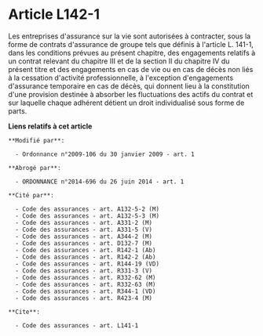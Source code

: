 # Article L142-1

Les entreprises d'assurance sur la vie sont autorisées à contracter, sous la forme de contrats d'assurance de groupe tels que
définis à l'article L. 141-1, dans les conditions prévues au présent chapitre, des engagements relatifs à un contrat relevant
du chapitre III et de la section II du chapitre IV du présent titre et des engagements en cas de vie ou en cas de décès non
liés à la cessation d'activité professionnelle, à l'exception d'engagements d'assurance temporaire en cas de décès, qui
donnent lieu à la constitution d'une provision destinée à absorber les fluctuations des actifs du contrat et sur laquelle
chaque adhérent détient un droit individualisé sous forme de parts.

**Liens relatifs à cet article**

	**Modifié par**:

	  - Ordonnance n°2009-106 du 30 janvier 2009 - art. 1

	**Abrogé par**:

	  - ORDONNANCE n°2014-696 du 26 juin 2014 - art. 1

	**Cité par**:

	  - Code des assurances - art. A132-5-2 (M)
	  - Code des assurances - art. A132-5-3 (M)
	  - Code des assurances - art. A331-2 (M)
	  - Code des assurances - art. A331-5 (V)
	  - Code des assurances - art. A344-2 (M)
	  - Code des assurances - art. D132-7 (M)
	  - Code des assurances - art. R142-1 (Ab)
	  - Code des assurances - art. R142-2 (Ab)
	  - Code des assurances - art. R144-19 (VD)
	  - Code des assurances - art. R331-3 (V)
	  - Code des assurances - art. R332-62 (M)
	  - Code des assurances - art. R332-63 (M)
	  - Code des assurances - art. R344-1 (VD)
	  - Code des assurances - art. R423-4 (M)

	**Cite**:

	  - Code des assurances - art. L141-1
